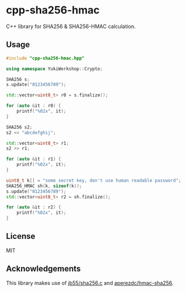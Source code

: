 # cpp-sha256-hmac
C++ library for SHA256 & SHA256-HMAC calculation.

## Usage
```cpp
#include "cpp-sha256-hmac.hpp"

using namespace YukiWorkshop::Crypto;
```

```cpp
SHA256 s;
s.update("0123456789");

std::vector<uint8_t> r0 = s.finalize();

for (auto &it : r0) {
    printf("%02x", it);
}
```

```cpp
SHA256 s2;
s2 << "abcdefghij";

std::vector<uint8_t> r1;
s2 >> r1;

for (auto &it : r1) {
    printf("%02x", it);
}
```

```cpp
uint8_t k[] = "some secret key, don't use human readable password";
SHA256_HMAC sh(k, sizeof(k));
s.update("0123456789");
std::vector<uint8_t> r2 = sh.finalize();

for (auto &it : r2) {
    printf("%02x", it);
}
```

## License
MIT

## Acknowledgements
This library makes use of [jb55/sha256.c](https://github.com/jb55/sha256.c) and [aperezdc/hmac-sha256](https://github.com/aperezdc/hmac-sha256).